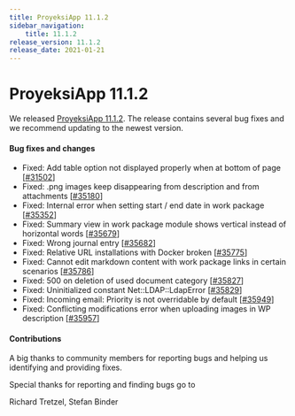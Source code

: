 ```yaml
---
title: ProyeksiApp 11.1.2
sidebar_navigation:
    title: 11.1.2
release_version: 11.1.2
release_date: 2021-01-21
---
```


# ProyeksiApp 11.1.2

We released [ProyeksiApp 11.1.2](https://community.openproject.com/versions/1466).
The release contains several bug fixes and we recommend updating to the newest version.

<!--more-->
#### Bug fixes and changes

- Fixed: Add table option not displayed properly when at bottom of page \[[#31502](https://community.openproject.com/wp/31502)\]
- Fixed: .png images keep disappearing from description and from attachments \[[#35180](https://community.openproject.com/wp/35180)\]
- Fixed: Internal error when setting start / end date in work package \[[#35352](https://community.openproject.com/wp/35352)\]
- Fixed: Summary view in work package module shows vertical instead of horizontal words \[[#35679](https://community.openproject.com/wp/35679)\]
- Fixed: Wrong journal entry \[[#35682](https://community.openproject.com/wp/35682)\]
- Fixed: Relative URL installations with Docker broken \[[#35775](https://community.openproject.com/wp/35775)\]
- Fixed: Cannot edit markdown content with work package links in certain scenarios \[[#35786](https://community.openproject.com/wp/35786)\]
- Fixed: 500 on deletion of used document category \[[#35827](https://community.openproject.com/wp/35827)\]
- Fixed: Uninitialized constant Net::LDAP::LdapError \[[#35829](https://community.openproject.com/wp/35829)\]
- Fixed: Incoming email: Priority is not overridable by default \[[#35949](https://community.openproject.com/wp/35949)\]
- Fixed: Conflicting modifications error when uploading images in WP description \[[#35957](https://community.openproject.com/wp/35957)\]

#### Contributions
A big thanks to community members for reporting bugs and helping us identifying and providing fixes.

Special thanks for reporting and finding bugs go to

Richard Tretzel, Stefan Binder
